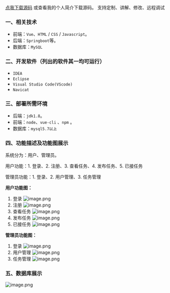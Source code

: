 [点我下载源码](https://www.oneprosol.com/detail/8c01a0d2de3e436aa927b239e7b64781) 
或查看我的个人简介下载源码。
支持定制、讲解、修改、远程调试

### 一、相关技术

- 前端：`Vue`、`HTML` / `CSS` / `Javascript`。
- 后端：`Springboot`等。
- 数据库：`MySQL`

### 二、开发软件（列出的软件其一均可运行）

- `IDEA`
- `Eclipse`
- `Visual Studio Code(VScode)`
- `Navicat`

### 三、部署所需环境

- 后端：`jdk1.8`。
- 前端：`node`、`vue-cli` 、`npm`  。
- 数据库：`mysql5.7以上`

### 四、功能描述及功能图展示

系统分为：用户、管理员。

用户功能：1. 登录、2. 注册、3. 查看任务、4. 发布任务、5. 已接任务

管理员功能：1. 登录、2. 用户管理、3. 任务管理

**用户功能图：**

1. 登录
   ![image.png](https://pic.picprosol.com/user_upload/1ca4a16527164fbdbe5588f4023765f3/2024-12-09%2019:35:49_image.png)
2. 注册
   ![image.png](https://pic.picprosol.com/user_upload/1ca4a16527164fbdbe5588f4023765f3/2024-12-09%2019:35:54_image.png)
3. 查看任务
   ![image.png](https://pic.picprosol.com/user_upload/1ca4a16527164fbdbe5588f4023765f3/2024-12-09%2019:36:07_image.png)
4. 发布任务
   ![image.png](https://pic.picprosol.com/user_upload/1ca4a16527164fbdbe5588f4023765f3/2024-12-09%2019:36:12_image.png)
5. 已接任务
   ![image.png](https://pic.picprosol.com/user_upload/1ca4a16527164fbdbe5588f4023765f3/2024-12-09%2019:36:18_image.png)

**管理员功能图：**

1. 登录
   ![image.png](https://pic.picprosol.com/user_upload/1ca4a16527164fbdbe5588f4023765f3/2024-12-09%2019:35:49_image.png)
2. 用户管理
   ![image.png](https://pic.picprosol.com/user_upload/1ca4a16527164fbdbe5588f4023765f3/2024-12-09%2019:36:29_image.png)
3. 任务管理
   ![image.png](https://pic.picprosol.com/user_upload/1ca4a16527164fbdbe5588f4023765f3/2024-12-09%2019:36:35_image.png)

### 五、数据库展示

![image.png](https://pic.picprosol.com/user_upload/1ca4a16527164fbdbe5588f4023765f3/2024-12-09%2019:37:25_image.png)

